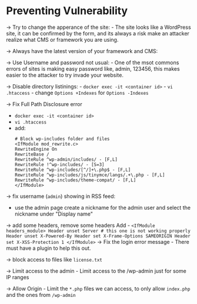 # Preventing Vulnerability

-> Try to change the apperance of the site:
    - The site looks like a WordPress site, it can be confirmed by the form, and its always a risk make an attacker realize what CMS or framework you are using.

-> Always have the latest version of your framework and CMS:

-> Use Username and password not usual:
    - One of the msot commons errors of sites is making easy password like, admin, 123456, this makes easier to the attacker to try invade your website.

-> Disable directory listinings:
    - `docker exec -it <container id>`
    - `vi .htaccess`
    - change `Options +Indexes` for `Options -Indexes`

-> Fix Full Path Disclosure error
  - `docker exec -it <container id>`
  - `vi .htaccess`
  - add:
    ```
    # Block wp-includes folder and files
    <IfModule mod_rewrite.c>
    RewriteEngine On
    RewriteBase /
    RewriteRule ^wp-admin/includes/ - [F,L]
    RewriteRule !^wp-includes/ - [S=3]
    RewriteRule ^wp-includes/[^/]+\.php$ - [F,L]
    RewriteRule ^wp-includes/js/tinymce/langs/.+\.php - [F,L]
    RewriteRule ^wp-includes/theme-compat/ - [F,L]
    </IfModule>
    ```

-> fix username (`admin`) showing in RSS feed:
  - use the admin page create a nickname for the admin user and select the nickname under "Display name"

-> add some headers, remove some headers
    Add - ```
    <IfModule headers_module>
    Header unset Server # this one is not working properly
    Header unset X-Powered-By
    Header set X-Frame-Options SAMEORIGIN
    Header set X-XSS-Protection 1
    </IfModule>
    ```
-> Fix the login error message
    - There must have a plugin to help this out.

-> block access to files like `license.txt`

-> Limit access to the admin
    - Limit access to the /wp-admin just for some IP ranges

-> Allow Origin
    - Limit the `*.php` files we can access, to only allow `index.php` and the ones from `/wp-admin`